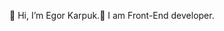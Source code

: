 👋 Hi, I’m Egor Karpuk.👋 
I am Front-End developer.

<!---
Pikadorius/Pikadorius is a ✨ special ✨ repository because its `README.md` (this file) appears on your GitHub profile.
You can click the Preview link to take a look at your changes.
--->

